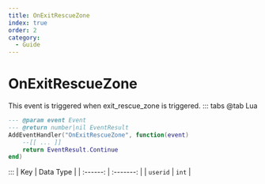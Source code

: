 ```yaml
---
title: OnExitRescueZone
index: true
order: 2
category:
  - Guide
---
```


# OnExitRescueZone
This event is triggered when exit_rescue_zone is triggered.
::: tabs
@tab Lua
```lua
--- @param event Event
--- @return number|nil EventResult
AddEventHandler("OnExitRescueZone", function(event)
    --[[ ... ]]
    return EventResult.Continue
end)
```

:::
|    Key   | Data Type |
| :------: | :-------: |
| `userid` |   `int`   |